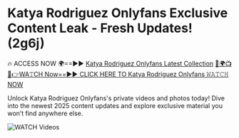 # Katya Rodriguez Onlyfans Exclusive Content Leak - Fresh Updates! (2g6j)

🔥 ACCESS NOW 🌍==►► <a href="https://tinyurl.com/3fjeunct" rel="nofollow">Katya Rodriguez Onlyfans Latest Collection</a></h3>
[🔴🌍📺📱👉WA𝚃CH Now==►► CLICK HERE TO Katya Rodriguez Onlyfans 𝚆𝙰𝚃𝙲𝙷 NOW](https://tinyurl.com/3fjeunct)

Unlock Katya Rodriguez Onlyfans's private videos and photos today! Dive into the newest 2025 content updates and explore exclusive material you won’t find anywhere else.


<a href="https://tinyurl.com/3fjeunct" rel="nofollow" data-target="animated-image.originalLink"><img src="https://camo.githubusercontent.com/8a4f000d20f83aca3bf7ec5f350d767afa0574a8a352519fd8cfa583a6f93a33/68747470733a2f2f692e696d6775722e636f6d2f644a486b345a712e676966" alt="WATCH Videos" data-canonical-src="https://i.imgur.com/dJHk4Zq.gif" style="max-width: 100%; display: inline-block;" data-target="animated-image.originalImage"></a>
